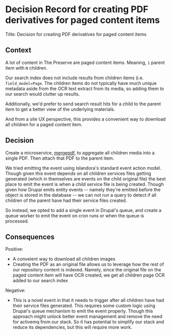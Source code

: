 # Decision Record for creating PDF derivatives for paged content items

Title: Decision for creating PDF derivatives for paged content items

## Context

A lot of content in The Preserve are paged content items. Meaning, `1` parent item with `N` children.

Our search index does not include results from children items (i.e. `field_model=Page`. The children items do not typically have much unique metadata aside from the OCR text extract from its media, so adding them to our search would clutter up results.

Additionally, we'd prefer to send search result hits for a child to the parent item to get a better view of the underlying materials.

And from a site UX perspective, this provides a convenient way to download all children for a paged content item.

## Decision

Create a microservice, [mergepdf](https://github.com/lehigh-university-libraries/scyllaridae/tree/main/examples/mergepdf), to aggregate all children media into a single PDF. Then attach that PDF to the parent item.

We tried emitting the event using Islandora's standard event action model. Though given this event depends on all children services files getting generated (which in themselves are events on the child original file) the best place to emit the event is when a child service file is being created. Though given how Drupal emits entity events -- namely they're emitted before the object is stored in the database -- we can not run a query to detect if all children of the parent have had their service files created.

So instead, we opted to add a single event in Drupal's queue, and create a queue worker to emit the event on cron runs or when the queue is processed.

## Consequences

Positive:

- A conveient way to download all children images
- Creating the PDF as an original file allows us to leverage how the rest of our repository content is indexed. Namely, since the original file on the paged content item will have OCR created, we get all children page OCR added to our search index

Negative:

- This is a novel event in that it needs to trigger after all children have had their service files generated. This requires some custom logic using Drupal's queue mechanism to emit the event properly. Though this approach might unlock better event management and remove the need for activemq from our stack. So it has potential to simplify our stack and reduce its dependencies, but this will require more work.
